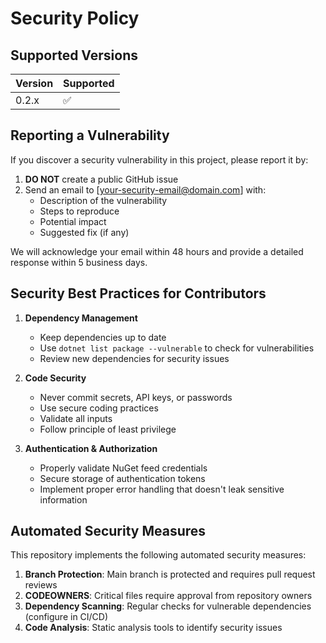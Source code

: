 # Security Policy

## Supported Versions

| Version | Supported          |
|---------| ------------------ |
| 0.2.x   | :white_check_mark: |

## Reporting a Vulnerability

If you discover a security vulnerability in this project, please report it by:

1. **DO NOT** create a public GitHub issue
2. Send an email to [your-security-email@domain.com] with:
   - Description of the vulnerability
   - Steps to reproduce
   - Potential impact
   - Suggested fix (if any)

We will acknowledge your email within 48 hours and provide a detailed response within 5 business days.

## Security Best Practices for Contributors

1. **Dependency Management**
   - Keep dependencies up to date
   - Use `dotnet list package --vulnerable` to check for vulnerabilities
   - Review new dependencies for security issues

2. **Code Security**
   - Never commit secrets, API keys, or passwords
   - Use secure coding practices
   - Validate all inputs
   - Follow principle of least privilege

3. **Authentication & Authorization**
   - Properly validate NuGet feed credentials
   - Secure storage of authentication tokens
   - Implement proper error handling that doesn't leak sensitive information

## Automated Security Measures

This repository implements the following automated security measures:

1. **Branch Protection**: Main branch is protected and requires pull request reviews
2. **CODEOWNERS**: Critical files require approval from repository owners
3. **Dependency Scanning**: Regular checks for vulnerable dependencies (configure in CI/CD)
4. **Code Analysis**: Static analysis tools to identify security issues
